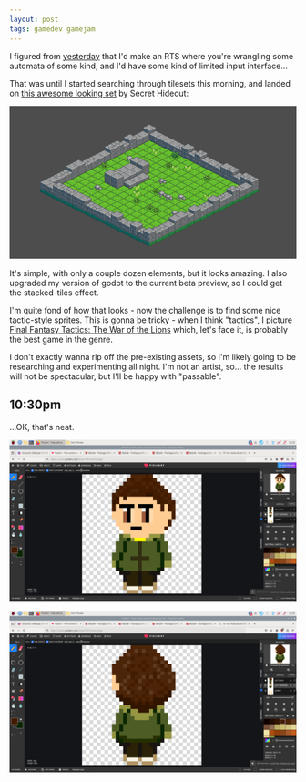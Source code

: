 ```yaml
---
layout: post
tags: gamedev gamejam
---
```


I figured from [yesterday](/2024/07/06/The-Iron-Throne) that I'd make an RTS where you're wrangling some automata of some kind, and I'd have some kind of limited input interface...

That was until I started searching through tilesets this morning, and landed on [this awesome looking set](https://secrethideout.itch.io/iso-tactics-tileset-isometric-level-kit) by Secret Hideout:

![iron throne altar](/assets/2024-07-07-iron-throne-altar.png)

It's simple, with only a couple dozen elements, but it looks amazing. I also upgraded my version of godot to the current beta preview, so I could get the stacked-tiles effect.

I'm quite fond of how that looks - now the challenge is to find some nice tactic-style sprites. This is gonna be tricky - when I think "tactics", I picture [Final Fantasy Tactics: The War of the Lions](https://en.wikipedia.org/wiki/Final_Fantasy_Tactics:_The_War_of_the_Lions) which, let's face it, is probably the best game in the genre.

I don't exactly wanna rip off the pre-existing assets, so I'm likely going to be researching and experimenting all night. I'm not an artist, so... the results will not be spectacular, but I'll be happy with "passable".

## 10:30pm

...OK, that's neat.

![character-green-front](/assets/2024-07-07-character-green-front.png)

![character-green-back](/assets/2024-07-07-character-green-back.png)
